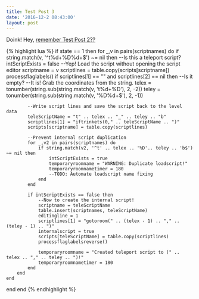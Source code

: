 ```yaml
---
title: Test Post 3
date: '2016-12-2 08:43:00'
layout: post
---
```

Doink!
Hey, [remember Test Post 2??](2016-10-19-test-post-2.md)

{% highlight lua %}
if state == 1 then for _,v in pairs(scriptnames) do
	if string.match(v, '^t%d+%D%d+$') ~= nil then --Is this a teleport script?
		intScriptExists = false
		--Yep! Load the script without opening the script editor
		scriptname = v
		scriptlines = table.copy(scripts[scriptname])
		processflaglabels()
		if scriptlines[1] == "" and scriptlines[2] == nil then --Is it empty?
			--It is! Grab the coordinates from the string.
			telex = tonumber(string.sub(string.match(v, 't%d+%D'), 2, -2))
			teley = tonumber(string.sub(string.match(v, '%D%d+$'), 2, -1))

			--Write script lines and save the script back to the level data
			teleScriptName = "t" .. telex .. "_" .. teley .. "b"
			scriptlines[1] = "iftrinkets(0," .. teleScriptName .. ")"
			scripts[scriptname] = table.copy(scriptlines)

			--Prevent internal script duplication
			for _,v2 in pairs(scriptnames) do
				if string.match(v2, '^t' .. telex .. '%D'.. teley .. 'b$') ~= nil then
					intScriptExists = true
					temporaryroomname = "WARNING: Duplicate loadscript!"
					temporaryroomnametimer = 180
					--TODO: Automate loadscript name fixing
				end
			end

			if intScriptExists == false then
				--Now to create the internal script!
				scriptname = teleScriptName
				table.insert(scriptnames, teleScriptName)
				editingline = 1
				scriptlines[1] = "gotoroom(" .. (telex - 1) .. "," .. (teley - 1) .. ")"
				internalscript = true
				scripts[teleScriptName] = table.copy(scriptlines)
				processflaglabelsreverse()

				temporaryroomname = "Created teleport script to (" .. telex .. "," .. teley .. ")!"
				temporaryroomnametimer = 180
			end
		end
	end
end end
{% endhighlight %}